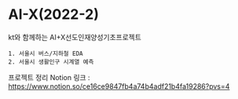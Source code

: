 # AI-X(2022-2)

  kt와 함께하는 AI+X선도인재양성기초프로젝트

    1. 서울시 버스/지하철 EDA
    2. 서울시 생활인구 시계열 예측

프로젝트 정리 Notion 링크 : https://www.notion.so/ce16ce9847fb4a74b4adf21b4fa19286?pvs=4
